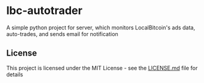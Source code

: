 # lbc-autotrader
A simple python project for server, which monitors LocalBitcoin's ads data, auto-trades,  and sends email for notification 

## License

This project is licensed under the MIT License - see the [LICENSE.md](LICENSE.md) file for details
